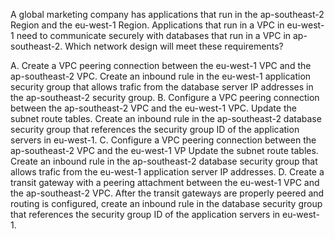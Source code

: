 A global marketing company has applications that run in the ap-southeast-2 Region and the eu-west-1 Region. Applications that run in a VPC in eu-west-1 need to communicate securely with databases that run in a VPC in ap-southeast-2. Which network design will meet these requirements? 

A. Create a VPC peering connection between the eu-west-1 VPC and the ap-southeast-2 VPC. Create an inbound rule in the eu-west-1 application security group that allows trafic from the database server IP addresses in the ap-southeast-2 security group. 
B. Configure a VPC peering connection between the ap-southeast-2 VPC and the eu-west-1 VPC. Update the subnet route tables. Create an inbound rule in the ap-southeast-2 database security group that references the security group ID of the application servers in eu-west-1. 
C. Configure a VPC peering connection between the ap-southeast-2 VPC and the eu-west-1 VP Update the subnet route tables. Create an inbound rule in the ap-southeast-2 database security group that allows trafic from the eu-west-1 application server IP addresses. 
D. Create a transit gateway with a peering attachment between the eu-west-1 VPC and the ap-southeast-2 VPC. After the transit gateways are properly peered and routing is configured, create an inbound rule in the database security group that references the security group ID of the application servers in eu-west-1.